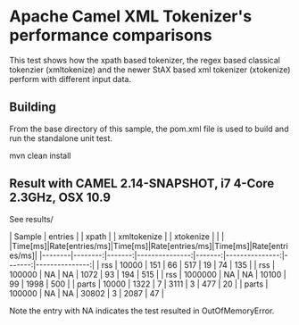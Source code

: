 Apache Camel XML Tokenizer's performance comparisons
=================================================

This test shows how the xpath based tokenizer, the regex based classical tokenzier (xmltokenize)
and the newer StAX based xml tokenizer (xtokenize) perform with different input data.


Building
--------
From the base directory of this sample, the pom.xml file
is used to build and run the standalone unit test.

  mvn clean install
  
Result with CAMEL 2.14-SNAPSHOT, i7 4-Core 2.3GHz, OSX 10.9
------------------------
See results/

| Sample | entries | |  xpath                | | xmltokenize           | | xtokenize             |
|        |         |Time[ms]|Rate[entries/ms]|Time[ms]|Rate[entries/ms]|Time[ms]|Rate[entries/ms]|
|--------|--------:|-------:|---------------:|-------:|---------------:|-------:|---------------:|
| rss    | 10000   | 151    | 66             | 517    | 19             | 74     | 135            |
| rss    | 100000  | NA     | NA             | 1072   | 93             | 194    | 515            |
| rss    | 1000000 | NA     | NA             | 10100  | 99             | 1998   | 500            |
| parts  | 10000   | 1322   | 7              | 3111   | 3              | 477    | 20             |
| parts  | 100000  | NA     | NA             | 30802  | 3              | 2087   | 47             |

Note the entry with NA indicates the test resulted in OutOfMemoryError.

